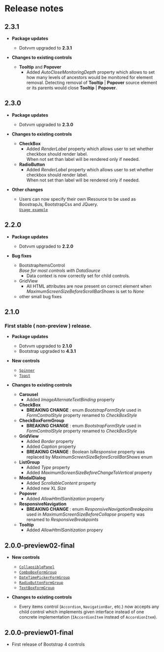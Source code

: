 # Release notes
## 2.3.1

* **Package updates**
    * Dotvvm upgraded to **2.3.1**

* **Changes to existing controls**
    * **Tooltip** and **Popover**
        * Added *AutoCloseMonitoringDepth* property which allows to set how many levels of ancestors would be monitored for element removal. 
        Detecting removal of **Tooltip** | **Popover** source element or its parents would close **Tooltip** | **Popover**.
## 2.3.0

* **Package updates**
    * Dotvvm upgraded to **2.3.0**

* **Changes to existing controls**
    * **CheckBox**
        * Added *RenderLabel* property which allows user to set whether checkbox should render label.  
        When not set than label will be rendered only if needed.
    * **RadioButton**
        * Added *RenderLabel* property which allows user to set whether checkbox should render label.  
        When not set than label will be rendered only if needed.
* **Other changes**
    * Users can now specify their own IResource to be used as BoostrapJs, BootstrapCss and JQuery.  
    [```Usage example```](https://www.dotvvm.com/docs/tutorials/commercial-bootstrap4-for-dotvvm/)
    
## 2.2.0

* **Package updates**
    * Dotvvm upgraded to **2.2.0**

* **Bug fixes**
    * BootstrapItemsControl     
        *Base for most controls with DataSource*
        * Data context is now correctly set for child controls.
    * GridView
        * All HTML attributes are now present on correct element when *MaximumScreenSizeBeforeScrollBarShows* is set to *None*
    * other small bug fixes
    


## 2.1.0
### First stable ( non-preview ) release.

* **Package updates**
    * Dotvvm upgraded to **2.1.0**
    * Bootstrap upgraded to **4.3.1**

* **New controls**
    * [```Spinner```](https://www.dotvvm.com/docs/controls/bootstrap4/Spinner)
    * [```Toast```](https://www.dotvvm.com/docs/controls/bootstrap4/Toast)

* **Changes to existing controls**
    * **Carousel**
        * Added *ImageAlternateTextBinding* property
    * **CheckBox**
        * **BREAKING CHANGE** : enum *BootstrapFormStyle* used in *FormControlStyle* property renamed to *CheckBoxStyle*
    * **CheckBoxFormGroup**
        * **BREAKING CHANGE** : enum *BootstrapFormStyle* used in *FormControlStyle* property renamed to *CheckBoxStyle*
    * **GridView**
        * Added *Border* property
        * Added *Caption* property
        * **BREAKING CHANGE** : Boolean *IsResponsive* property was replaced by *MaximumScreenSizeBeforeScrollBarShows* enum
    * **ListGroup**
        * Added *Type* property
        * Added *MaximumScreenSizeBeforeChangeToVertical* property
    * **ModalDialog**
        * Added *ScrollableContent* property
        * Added new XL *Size*
    * **Popover**
        * Added *AllowHtmlSanitization* property
    * **ResponsiveNavigation**
        * **BREAKING CHANGE** : enum *ResponsiveNavigationBreakpoins* used in *MaximumScreenSizeBeforeCollapse* property was renamed to *ResponsiveBreakpoints*
    * **Tooltip**
        * Added *AllowHtmlSanitization* propery
        
## 2.0.0-preview02-final
* **New controls**
  * [```CollapsiblePanel```](https://www.dotvvm.com/docs/controls/bootstrap4/CollapsiblePanel)
  * [```ComboBoxFormGroup```](https://www.dotvvm.com/docs/controls/bootstrap4/ComboBoxFormGroup)
  * [```DateTimePickerFormGroup```](https://www.dotvvm.com/docs/controls/bootstrap4/DateTimePickerFormGroup)
  * [```RadioButtonFormGroup```](https://www.dotvvm.com/docs/controls/bootstrap4/RadioButtonFormGroup)
  * [```TextBoxFormGroup```](https://www.dotvvm.com/docs/controls/bootstrap4/TextBoxFormGroup)

* **Changes to existing controls**
    * Every items control (```Accordion```, ```NavigationBar```, etc.) now accepts any child control which implements given interface instead of one concrete implementation (```IAccordionItem``` instead of ```AccordionItem```).

## 2.0.0-preview01-final
* First release of Bootstrap 4 controls